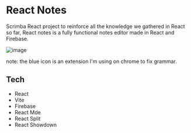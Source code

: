 # React Notes
Scrimba React project to reinforce all the knowledge we gathered in React so far, React notes is a fully functional notes editor made in React and Firebase.

![image](https://github.com/rafaelnacle/react-notes/assets/54647722/73834eab-2207-4b15-9749-fc928dc9ec01)

note: the blue icon is an extension I'm using on chrome to fix grammar.

## Tech 
- React
- Vite
- Firebase
- React Mde
- React Split
- React Showdown
